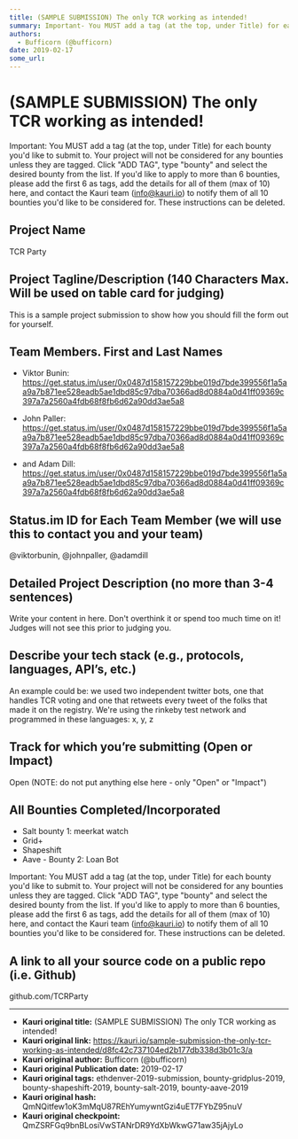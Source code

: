 ```yaml
---
title: (SAMPLE SUBMISSION) The only TCR working as intended!
summary: Important- You MUST add a tag (at the top, under Title) for each bounty youd like to submit to. Your project will not be considered for any bounties unless they are tagged. Click ADD TAG, type bounty and select the desired bounty from the list. If youd like to apply to more than 6 bounties, please add the first 6 as tags, add the details for all of them (max of 10) here, and contact the Kauri team (info@kauri.io) to notify them of all 10 bounties youd like to be considered for. These instruction
authors:
  - Bufficorn (@bufficorn)
date: 2019-02-17
some_url: 
---
```


# (SAMPLE SUBMISSION) The only TCR working as intended!



Important: You MUST add a tag (at the top, under Title) for each bounty you'd like to submit to. Your project will not be considered for any bounties unless they are tagged. Click "ADD TAG", type  "bounty" and select the desired bounty from the list. If you'd like to apply to more than 6 bounties, please add the first 6 as tags, add the details for all of them (max of 10) here, and contact the Kauri team (info@kauri.io) to notify them of all 10 bounties you'd like to be considered for. These instructions can be deleted.

## Project Name
TCR Party

## Project Tagline/Description (140 Characters Max. Will be used on table card for judging)
This is a sample project submission to show how you should fill the form out for yourself.

## Team Members. First and Last Names
- Viktor Bunin: https://get.status.im/user/0x0487d158157229bbe019d7bde399556f1a5aa9a7b871ee528eadb5ae1dbd85c97dba70366ad8d0884a0d41ff09369c397a7a2560a4fdb68f8fb6d62a90dd3ae5a8

- John Paller: https://get.status.im/user/0x0487d158157229bbe019d7bde399556f1a5aa9a7b871ee528eadb5ae1dbd85c97dba70366ad8d0884a0d41ff09369c397a7a2560a4fdb68f8fb6d62a90dd3ae5a8
- and Adam Dill: https://get.status.im/user/0x0487d158157229bbe019d7bde399556f1a5aa9a7b871ee528eadb5ae1dbd85c97dba70366ad8d0884a0d41ff09369c397a7a2560a4fdb68f8fb6d62a90dd3ae5a8

## Status.im ID for Each Team Member (we will use this to contact you and your team)
@viktorbunin, @johnpaller, @adamdill

## Detailed Project Description (no more than 3-4 sentences)
Write your content in here. Don't overthink it or spend too much time on it! Judges will not see this prior to judging you. 

## Describe your tech stack (e.g., protocols, languages, API’s, etc.)
An example could be: we used two independent twitter bots, one that handles TCR voting and one that retweets every tweet of the folks that made it on the registry. We're using the rinkeby test network and programmed in these languages: x, y, z

## Track for which you’re submitting (Open or Impact)
Open (NOTE: do not put anything else here - only "Open" or "Impact")

## All Bounties Completed/Incorporated

- Salt bounty 1: meerkat watch
- Grid+ 
- Shapeshift
- Aave - Bounty 2: Loan Bot

Important: You MUST add a tag (at the top, under Title) for each bounty you'd like to submit to. Your project will not be considered for any bounties unless they are tagged. Click "ADD TAG", type  "bounty" and select the desired bounty from the list. If you'd like to apply to more than 6 bounties, please add the first 6 as tags, add the details for all of them (max of 10) here, and contact the Kauri team (info@kauri.io) to notify them of all 10 bounties you'd like to be considered for. These instructions can be deleted.

## A link to all your source code on a public repo (i.e. Github)

github.com/TCRParty







---

- **Kauri original title:** (SAMPLE SUBMISSION) The only TCR working as intended!
- **Kauri original link:** https://kauri.io/sample-submission-the-only-tcr-working-as-intended/d8fc42c737104ed2b177db338d3b01c3/a
- **Kauri original author:** Bufficorn (@bufficorn)
- **Kauri original Publication date:** 2019-02-17
- **Kauri original tags:** ethdenver-2019-submission, bounty-gridplus-2019, bounty-shapeshift-2019, bounty-salt-2019, bounty-aave-2019
- **Kauri original hash:** QmNQitfew1oK3mMqU87REhYumywntGzi4uET7FYbZ95nuV
- **Kauri original checkpoint:** QmZSRFGq9bnBLosiVwSTANrDR9YdXbWkwG71aw35jAjyLo



